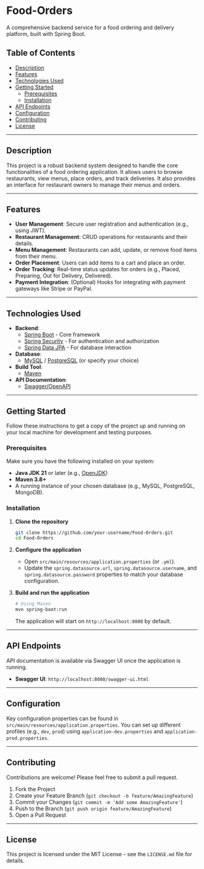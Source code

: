 # Food-Orders

A comprehensive backend service for a food ordering and delivery platform, built with Spring Boot.

## Table of Contents

- [Description](#description)
- [Features](#features)
- [Technologies Used](#technologies-used)
- [Getting Started](#getting-started)
  - [Prerequisites](#prerequisites)
  - [Installation](#installation)
- [API Endpoints](#api-endpoints)
- [Configuration](#configuration)
- [Contributing](#contributing)
- [License](#license)

---

## Description

This project is a robust backend system designed to handle the core functionalities of a food ordering application. It allows users to browse restaurants, view menus, place orders, and track deliveries. It also provides an interface for restaurant owners to manage their menus and orders.

---

## Features

- **User Management**: Secure user registration and authentication (e.g., using JWT).
- **Restaurant Management**: CRUD operations for restaurants and their details.
- **Menu Management**: Restaurants can add, update, or remove food items from their menu.
- **Order Placement**: Users can add items to a cart and place an order.
- **Order Tracking**: Real-time status updates for orders (e.g., Placed, Preparing, Out for Delivery, Delivered).
- **Payment Integration**: (Optional) Hooks for integrating with payment gateways like Stripe or PayPal.

---

## Technologies Used

- **Backend**:
  - [Spring Boot](https://spring.io/projects/spring-boot) - Core framework
  - [Spring Security](https://spring.io/projects/spring-security) - For authentication and authorization
  - [Spring Data JPA](https://spring.io/projects/spring-data-jpa) - For database interaction
- **Database**:
  - [MySQL](https://www.mysql.com/) / [PostgreSQL](https://www.postgresql.org/) (or specify your choice)
- **Build Tool**:
  - [Maven](https://maven.apache.org/)
- **API Documentation**:
  - [Swagger/OpenAPI](https://swagger.io/)

---

## Getting Started

Follow these instructions to get a copy of the project up and running on your local machine for development and testing purposes.

### Prerequisites

Make sure you have the following installed on your system:

- **Java JDK 21** or later (e.g., [OpenJDK](https://openjdk.java.net/))
- **Maven 3.8+**
- A running instance of your chosen database (e.g., MySQL, PostgreSQL, MongoDB).

### Installation

1.  **Clone the repository**
    ```sh
    git clone https://github.com/your-username/Food-Orders.git
    cd Food-Orders
    ```

2.  **Configure the application**
    - Open `src/main/resources/application.properties` (or `.yml`).
    - Update the `spring.datasource.url`, `spring.datasource.username`, and `spring.datasource.password` properties to match your database configuration.

3.  **Build and run the application**
    ```sh
    # Using Maven
    mvn spring-boot:run
    ```
    The application will start on `http://localhost:8080` by default.

---

## API Endpoints

API documentation is available via Swagger UI once the application is running.

- **Swagger UI**: `http://localhost:8080/swagger-ui.html`

---

## Configuration

Key configuration properties can be found in `src/main/resources/application.properties`. You can set up different profiles (e.g., `dev`, `prod`) using `application-dev.properties` and `application-prod.properties`.

---

## Contributing

Contributions are welcome! Please feel free to submit a pull request.

1.  Fork the Project
2.  Create your Feature Branch (`git checkout -b feature/AmazingFeature`)
3.  Commit your Changes (`git commit -m 'Add some AmazingFeature'`)
4.  Push to the Branch (`git push origin feature/AmazingFeature`)
5.  Open a Pull Request

---

## License

This project is licensed under the MIT License - see the `LICENSE.md` file for details.